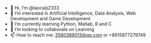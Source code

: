 - 👋 Hi, I’m @laocaiji2333
- 👀 I’m interested in Artificial Intelligence, Data Analysis, Web Development and Game Development
- 🌱 I’m currently learning Python, Matlab, R and C
- 💞️ I’m looking to collaborate on Learning
- 📫 How to reach me: 3580389013@qq.com or +8615877279749

<!---
laocaiji2333/laocaiji2333 is a ✨ special ✨ repository because its `README.md` (this file) appears on your GitHub profile.
You can click the Preview link to take a look at your changes.
--->
